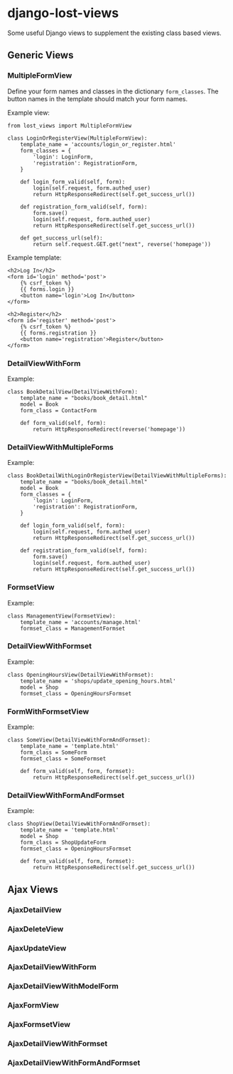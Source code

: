 django-lost-views
=================

Some useful Django views to supplement the existing class based views.

## Generic Views
### MultipleFormView
Define your form names and classes in the dictionary `form_classes`. The button names in the template should match your form names.

Example view:

	from lost_views import MultipleFormView

	class LoginOrRegisterView(MultipleFormView):
		template_name = 'accounts/login_or_register.html'
		form_classes = {
			'login': LoginForm,
			'registration': RegistrationForm,
		}

		def login_form_valid(self, form):
			login(self.request, form.authed_user)
			return HttpResponseRedirect(self.get_success_url())

		def registration_form_valid(self, form):
			form.save()
			login(self.request, form.authed_user)
			return HttpResponseRedirect(self.get_success_url())

		def get_success_url(self):
			return self.request.GET.get("next", reverse('homepage'))

Example template:

	<h2>Log In</h2>
	<form id='login' method='post'>
		{% csrf_token %}
		{{ forms.login }}
		<button name='login'>Log In</button>
	</form>

	<h2>Register</h2>
	<form id='register' method='post'>
		{% csrf_token %}
		{{ forms.registration }}
		<button name='registration'>Register</button>
	</form>

### DetailViewWithForm

Example:

	class BookDetailView(DetailViewWithForm):
		template_name = "books/book_detail.html"
		model = Book
		form_class = ContactForm
		
		def form_valid(self, form):
			return HttpResponseRedirect(reverse('homepage'))


### DetailViewWithMultipleForms

Example:

	class BookDetailWithLoginOrRegisterView(DetailViewWithMultipleForms):
		template_name = "books/book_detail.html"
		model = Book
		form_classes = {
			'login': LoginForm,
			'registration': RegistrationForm,
		}
	
		def login_form_valid(self, form):
			login(self.request, form.authed_user)
			return HttpResponseRedirect(self.get_success_url())
	
		def registration_form_valid(self, form):
			form.save()
			login(self.request, form.authed_user)
			return HttpResponseRedirect(self.get_success_url())


### FormsetView

Example:

	class ManagementView(FormsetView):
		template_name = 'accounts/manage.html'
		formset_class = ManagementFormset


### DetailViewWithFormset

Example:

	class OpeningHoursView(DetailViewWithFormset):
		template_name = 'shops/update_opening_hours.html'
		model = Shop
		formset_class = OpeningHoursFormset


### FormWithFormsetView

Example:

	class SomeView(DetailViewWithFormAndFormset):
		template_name = 'template.html'
		form_class = SomeForm
		formset_class = SomeFormset
		
		def form_valid(self, form, formset):	   
			return HttpResponseRedirect(self.get_success_url())


### DetailViewWithFormAndFormset

Example:

	class ShopView(DetailViewWithFormAndFormset):
		template_name = 'template.html'
		model = Shop
		form_class = ShopUpdateForm
		formset_class = OpeningHoursFormset
		
		def form_valid(self, form, formset):	   
			return HttpResponseRedirect(self.get_success_url())


## Ajax Views
### AjaxDetailView
### AjaxDeleteView  
### AjaxUpdateView  
### AjaxDetailViewWithForm  
### AjaxDetailViewWithModelForm  
### AjaxFormView  
### AjaxFormsetView  
### AjaxDetailViewWithFormset  
### AjaxDetailViewWithFormAndFormset
